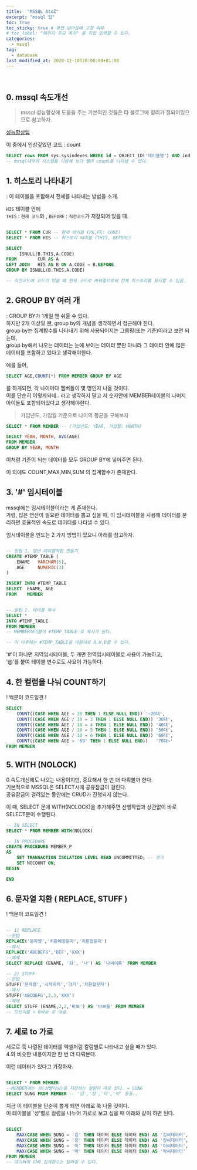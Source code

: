 ```yaml
---
title:  "MSSQL AtoZ"
excerpt: "mssql 팁"
toc: true
toc_sticky: true # 화면 넘어갈때 고정 여부
# toc_label: "페이지 주요 목차" 를 직접 입력할 수 있다.
categories:
  - mssql
tag:
  - database
last_modified_at: 2020-12-18T20:00:00+01:00
---
```


<br>

## 0. mssql 속도개선 

> mssql 성능향상에 도움을 주는 기본적인 것들은 타 블로그에 정리가 잘되어있으므로 참고하자.<br>

[성능향상팁](https://m.blog.naver.com/islove8587/220605402338)<br>

이 중에서 인상깊었던 코드 : count <br>
```sql
SELECT rows FROM sys.sysindexes WHERE id = OBJECT_ID('테이블명') AND indid < 2
-- mssql내부의 시스템을 이용해 보다 빨리 count를 나타낼 수 있다.
```

## 1. 히스토리 나타내기

: 이 테이블을 포함해서 전체를 나타내는 방법을 소개. <br>

`HIS` 테이블 안에 <br>
`THIS` : `현재 코드`와 , `BEFORE` : `직전코드`가 저장되어 있을 때. <br>

```sql

SELECT * FROM CUR -- 현재 테이블 (PK,FK: CODE)
SELECT * FROM HIS -- 히스토리 테이블 (THIS, BEFORE)

SELECT
     ISNULL(B.THIS,A.CODE) 
FROM        CUR AS A
LEFT JOIN   HIS AS B ON A.CODE = B.BEFORE
GROUP BY ISNULL(B.THIS,A.CODE)

-- 직전코드에 코드가 있을 때 현재 코드로 바꿔줌으로써 전체 히스토리를 표시할 수 있음.

```

## 2. GROUP BY 여러 개

: GROUP BY가 1개일 땐 쉬울 수 있다. <br>
하지만 2개 이상일 땐, group by의 개념을 생각하면서 접근해야 한다.<br>
group by는 집계함수를 나타내기 위해 사용되어지는 그룹핑(또는 기준)이라고 보면 되는데,<br>
group by해서 나오는 데이터는 눈에 보이는 데이터 뿐만 아니라 그 데이터 안에 많은 데이터를 포함하고 있다고 생각해야한다.<br>

예를 들어,

```SQL
SELECT AGE,COUNT(*) FROM MEMBER GROUP BY AGE 
```
를 하게되면, 각 나이마다 멤버들이 몇 명인지 나올 것이다. <br>
이를 단순히 이렇게되네.. 라고 생각하지 말고 저 숫자안에 MEMBER테이블의 나머지 아이들도 포함되어있다고 생각해야한다.<br>

> 가입년도, 가입월 기준으로 나이의 평균을 구해보자 <br>

```SQL
SELECT * FROM MEMBER -- (가입년도: YEAR, 가입월: MONTH)

SELECT YEAR, MONTH, AVG(AGE)
FROM MEMBER
GROUP BY YEAR, MONTH
```

이처럼 기준이 되는 데이터를 모두 GROUP BY에 넣어주면 된다.<br>

이 외에도 COUNT,MAX,MIN,SUM 의 집계함수가 존재한다.<br>

## 3. '#' 임시테이블
mssql에는 임시테이블이라는 게 존재한다. <br>
가령, 많은 연산이 필요한 데이터를 뽑고 싶을 때, 이 임시테이블을 사용해 데이터를 분리하면 효율적인 속도로 데이터를 나타낼 수 있다.<br>

임시테이블을 만드는 2 가지 방법이 있으니 아래를 참고하자.

```sql

-- 방법 1. 일반 테이블처럼 만들기
CREATE #TEMP_TABLE (
    ENAME   VARCHAR(5),
    AGE     NUMERIC(3)
)

INSERT INTO #TEMP_TABLE
SELECT  ENAME, AGE 
FROM    MEMBER


-- 방법 2. 테이블 복사
SELECT * 
INTO #TEMP_TABLE 
FROM MEMBER
-- MEMBER테이블이 #TEMP_TABLE 로 복사가 된다.

-- 이 이후에는 #TEMP_TABLE을 마음대로 R,U,D할 수 있다.

```

'#'이 하나면 지역임시테이블, 두 개면 전역임시테이블로 사용이 가능하고, <br>
'@'를 붙여 테이블 변수로도 사요이 가능하다.<br>

## 4. 한 컬럼을 나눠 COUNT하기

! 백문이 코드일견 ! <br>

```SQL
SELECT 	
	COUNT((CASE WHEN AGE < 30 THEN 1 ELSE NULL END)) '~20대',
	COUNT((CASE WHEN AGE / 10 = 3 THEN 1 ELSE NULL END)) '30대',
	COUNT((CASE WHEN AGE / 10 = 4 THEN 1 ELSE NULL END)) '40대',
	COUNT((CASE WHEN AGE / 10 = 5 THEN 1 ELSE NULL END)) '50대',
	COUNT((CASE WHEN AGE / 10 = 6 THEN 1 ELSE NULL END)) '60대',
	COUNT((CASE WHEN AGE > '69' THEN 1 ELSE NULL END))	 '70대~'
FROM MEMBER
```

## 5. WITH (NOLOCK)
0.속도개선에도 나오는 내용이지만, 중요해서 한 번 더 다뤄볼까 한다.<br>
기본적으로 MSSQL은 SELECT시에 공유잠금이 걸린다. <br>
공유잠금이 걸려있는 동안에는 CRUD가 진행되지 않는다.<br>

이 때, SELECT 문에 WITH(NOLOCK)을 추가해주면 선행작업과 상관없이 바로 SELECT문이 수행된다.<br>

```SQL
-- IN SELECT
SELECT * FROM MEMBER WITH(NOLOCK) 

-- IN PROCEDURE
CREATE PROCEDURE MEMBER_P
AS
    SET TRANSACTION ISOLATION LEVEL READ UNCOMMITTED; -- 추가
    SET NOCOUNT ON; 
BEGIN

END    
```

## 6. 문자열 치환 ( REPLACE, STUFF ) 

! 백문이 코드일견 ! <br>

```SQL

-- 1) REPLACE
--문법
REPLACE('문자열','치환예정문자','치환할문자')
--예시
REPLACE('ABCDEFG','DEF','XXX')
--예제
SELECT REPLACE (ENAME, '김', '나') AS '나씨이름' FROM MEMBER

-- 2) STUFF
--문법
STUFF('문자열','시작위치','크기','치환할문자')
--예시
STUFF('ABCDEFG',2,3,'XXX')
--예제
SELECT STUFF (ENAME,2,2,'바보') AS '바보들' FROM MEMBER
-- 모든이름 > 0바보 로 바꿈.

```

## 7. 세로 to 가로


세로로 쭉 나열된 데이터를 엑셀처럼 칼럼별로 나타내고 싶을 때가 있다.<br>
4.와 비슷한 내용이지만 한 번 더 다뤄본다.<br>

이런 데이터가 있다고 가정하자.<br>

```sql

SELECT * FROM MEMBER
--MEMBER에는 성(성별아님)을 저장하는 컬럼이 따로 있다. = SUNG
SELECT SUNG FROM MEMBER -- '김','정','이','박' 등등..

```

지금 이 테이블을 단순히 뽑게 되면 아래로 쭉 나올 것이다.<br>
이 테이블을 '성'별로 컬럼을 나누어 가로로 보고 싶을 때 아래와 같이 하면 된다.<br>

```SQL

SELECT 
    MAX(CASE WHEN SUNG = '김' THEN 데이터 ELSE 데이터 END) AS '김씨데이터',
    MAX(CASE WHEN SUNG = '정' THEN 데이터 ELSE 데이터 END) AS '정씨데이터',
    MAX(CASE WHEN SUNG = '이' THEN 데이터 ELSE 데이터 END) AS '이씨데이터',
    MAX(CASE WHEN SUNG = '박' THEN 데이터 ELSE 데이터 END) AS '박씨데이터'
FROM MEMBER    
-- 데이터에 따라 집게함수는 달라질 수 있다.

```

